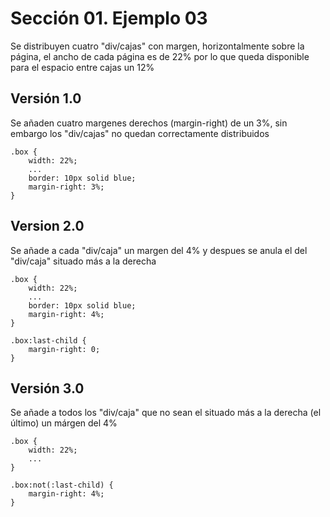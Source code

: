# Sección 01. Ejemplo 03
Se distribuyen cuatro "div/cajas" con margen, horizontalmente sobre la página, el ancho de cada página es de 22% por lo que queda disponible para el espacio entre cajas un 12%
## Versión 1.0
Se añaden cuatro margenes derechos (margin-right) de un 3%, sin embargo los "div/cajas" no quedan correctamente distribuidos
```
.box {
    width: 22%;
    ...
    border: 10px solid blue;
    margin-right: 3%; 
}
```

## Version 2.0 
Se añade a cada "div/caja" un margen del 4% y despues se anula el del "div/caja" situado más a la derecha
```
.box {
    width: 22%;
    ...
    border: 10px solid blue;
    margin-right: 4%; 
}

.box:last-child {
    margin-right: 0; 
}
```

## Versión 3.0
Se añade a todos los "div/caja" que no sean el situado más a la derecha (el último) un márgen del 4%
```
.box {
    width: 22%;
    ...
}

.box:not(:last-child) {
    margin-right: 4%; 
}

```